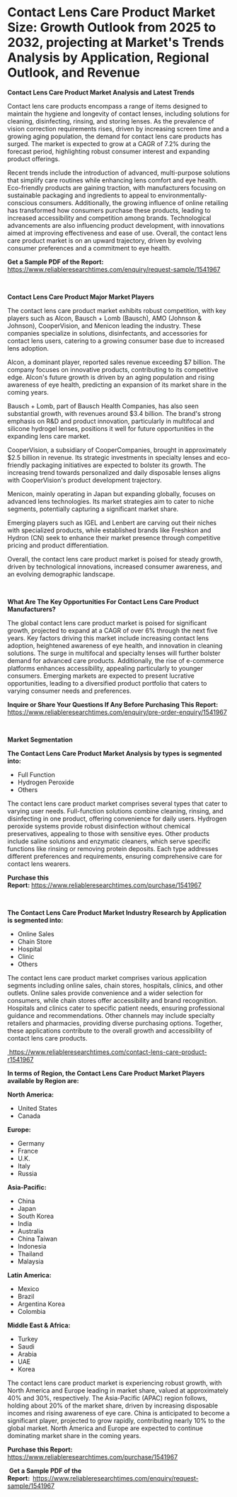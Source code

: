 <p><h1>Contact Lens Care Product Market Size: Growth Outlook from 2025 to 2032, projecting at Market's Trends Analysis by Application, Regional Outlook, and Revenue</h1></p><p><strong>Contact Lens Care Product Market Analysis and Latest Trends</strong></p>
<p><p>Contact lens care products encompass a range of items designed to maintain the hygiene and longevity of contact lenses, including solutions for cleaning, disinfecting, rinsing, and storing lenses. As the prevalence of vision correction requirements rises, driven by increasing screen time and a growing aging population, the demand for contact lens care products has surged. The market is expected to grow at a CAGR of 7.2% during the forecast period, highlighting robust consumer interest and expanding product offerings.</p><p>Recent trends include the introduction of advanced, multi-purpose solutions that simplify care routines while enhancing lens comfort and eye health. Eco-friendly products are gaining traction, with manufacturers focusing on sustainable packaging and ingredients to appeal to environmentally-conscious consumers. Additionally, the growing influence of online retailing has transformed how consumers purchase these products, leading to increased accessibility and competition among brands. Technological advancements are also influencing product development, with innovations aimed at improving effectiveness and ease of use. Overall, the contact lens care product market is on an upward trajectory, driven by evolving consumer preferences and a commitment to eye health.</p></p>
<p><strong>Get a Sample PDF of the Report:&nbsp;</strong> <a href="https://www.reliableresearchtimes.com/enquiry/request-sample/1541967?utm_campaign=3349&utm_medium=2&utm_source=Github&utm_content=ia&utm_term=19042025&utm_id=contact-lens-care-product">https://www.reliableresearchtimes.com/enquiry/request-sample/1541967</a></p>
<p>&nbsp;</p>
<p><strong>Contact Lens Care Product Major Market Players</strong></p>
<p><p>The contact lens care product market exhibits robust competition, with key players such as Alcon, Bausch + Lomb (Bausch), AMO (Johnson & Johnson), CooperVision, and Menicon leading the industry. These companies specialize in solutions, disinfectants, and accessories for contact lens users, catering to a growing consumer base due to increased lens adoption.</p><p>Alcon, a dominant player, reported sales revenue exceeding $7 billion. The company focuses on innovative products, contributing to its competitive edge. Alcon's future growth is driven by an aging population and rising awareness of eye health, predicting an expansion of its market share in the coming years.</p><p>Bausch + Lomb, part of Bausch Health Companies, has also seen substantial growth, with revenues around $3.4 billion. The brand's strong emphasis on R&D and product innovation, particularly in multifocal and silicone hydrogel lenses, positions it well for future opportunities in the expanding lens care market.</p><p>CooperVision, a subsidiary of CooperCompanies, brought in approximately $2.5 billion in revenue. Its strategic investments in specialty lenses and eco-friendly packaging initiatives are expected to bolster its growth. The increasing trend towards personalized and daily disposable lenses aligns with CooperVision's product development trajectory.</p><p>Menicon, mainly operating in Japan but expanding globally, focuses on advanced lens technologies. Its market strategies aim to cater to niche segments, potentially capturing a significant market share.</p><p>Emerging players such as IGEL and Lenbert are carving out their niches with specialized products, while established brands like Freshkon and Hydron (CN) seek to enhance their market presence through competitive pricing and product differentiation. </p><p>Overall, the contact lens care product market is poised for steady growth, driven by technological innovations, increased consumer awareness, and an evolving demographic landscape.</p></p>
<p>&nbsp;</p>
<p><strong>What Are The Key Opportunities For Contact Lens Care Product Manufacturers?</strong></p>
<p><p>The global contact lens care product market is poised for significant growth, projected to expand at a CAGR of over 6% through the next five years. Key factors driving this market include increasing contact lens adoption, heightened awareness of eye health, and innovation in cleaning solutions. The surge in multifocal and specialty lenses will further bolster demand for advanced care products. Additionally, the rise of e-commerce platforms enhances accessibility, appealing particularly to younger consumers. Emerging markets are expected to present lucrative opportunities, leading to a diversified product portfolio that caters to varying consumer needs and preferences.</p></p>
<p><strong>Inquire or Share Your Questions If Any Before Purchasing This Report:</strong> <a href="https://www.reliableresearchtimes.com/enquiry/pre-order-enquiry/1541967?utm_campaign=3349&utm_medium=2&utm_source=Github&utm_content=ia&utm_term=19042025&utm_id=contact-lens-care-product">https://www.reliableresearchtimes.com/enquiry/pre-order-enquiry/1541967</a></p>
<p>&nbsp;</p>
<p><strong>Market Segmentation</strong></p>
<p><strong>The Contact Lens Care Product Market Analysis by types is segmented into:</strong></p>
<p><ul><li>Full Function</li><li>Hydrogen Peroxide</li><li>Others</li></ul></p>
<p><p>The contact lens care product market comprises several types that cater to varying user needs. Full-function solutions combine cleaning, rinsing, and disinfecting in one product, offering convenience for daily users. Hydrogen peroxide systems provide robust disinfection without chemical preservatives, appealing to those with sensitive eyes. Other products include saline solutions and enzymatic cleaners, which serve specific functions like rinsing or removing protein deposits. Each type addresses different preferences and requirements, ensuring comprehensive care for contact lens wearers.</p></p>
<p><strong>Purchase this Report:&nbsp;</strong><a href="https://www.reliableresearchtimes.com/purchase/1541967?utm_campaign=3349&utm_medium=2&utm_source=Github&utm_content=ia&utm_term=19042025&utm_id=contact-lens-care-product">https://www.reliableresearchtimes.com/purchase/1541967</a></p>
<p>&nbsp;</p>
<p><strong>The Contact Lens Care Product Market Industry Research by Application is segmented into:</strong></p>
<p><ul><li>Online Sales</li><li>Chain Store</li><li>Hospital</li><li>Clinic</li><li>Others</li></ul></p>
<p><p>The contact lens care product market comprises various application segments including online sales, chain stores, hospitals, clinics, and other outlets. Online sales provide convenience and a wider selection for consumers, while chain stores offer accessibility and brand recognition. Hospitals and clinics cater to specific patient needs, ensuring professional guidance and recommendations. Other channels may include specialty retailers and pharmacies, providing diverse purchasing options. Together, these applications contribute to the overall growth and accessibility of contact lens care products.</p></p>
<p><a href="https://www.reliableresearchtimes.com/contact-lens-care-product-r1541967?utm_campaign=3349&utm_medium=2&utm_source=Github&utm_content=ia&utm_term=19042025&utm_id=contact-lens-care-product">&nbsp;https://www.reliableresearchtimes.com/contact-lens-care-product-r1541967</a></p>
<p><strong>In terms of Region, the Contact Lens Care Product Market Players available by Region are:</strong></p>
<p>
    <p> <strong> North America: </strong>
        <ul>
            <li>United States</li>
            <li>Canada</li>
        </ul>
        </p> 
    <p> <strong> Europe: </strong>
        <ul>
            <li>Germany</li>
            <li>France</li>
            <li>U.K.</li>
            <li>Italy</li>
            <li>Russia</li>
        </ul>
        </p> 
    <p> <strong> Asia-Pacific: </strong>
        <ul>
            <li>China</li>
            <li>Japan</li>
            <li>South Korea</li>
            <li>India</li>
            <li>Australia</li>
            <li>China Taiwan</li>
            <li>Indonesia</li>
            <li>Thailand</li>
            <li>Malaysia</li>
        </ul>
        </p> 
    <p> <strong> Latin America: </strong>
        <ul>
            <li>Mexico</li>
            <li>Brazil</li>
            <li>Argentina Korea</li>
            <li>Colombia</li>
        </ul>
        </p> 
    <p> <strong> Middle East & Africa: </strong>
        <ul>
            <li>Turkey</li>
            <li>Saudi</li>
            <li>Arabia</li>
            <li>UAE</li>
            <li>Korea</li>
        </ul>
    </p>
    </p>
<p><p>The contact lens care product market is experiencing robust growth, with North America and Europe leading in market share, valued at approximately 40% and 30%, respectively. The Asia-Pacific (APAC) region follows, holding about 20% of the market share, driven by increasing disposable incomes and rising awareness of eye care. China is anticipated to become a significant player, projected to grow rapidly, contributing nearly 10% to the global market. North America and Europe are expected to continue dominating market share in the coming years.</p></p>
<p><strong>Purchase this Report: </strong><a href="https://www.reliableresearchtimes.com/purchase/1541967?utm_campaign=3349&utm_medium=2&utm_source=Github&utm_content=ia&utm_term=19042025&utm_id=contact-lens-care-product">https://www.reliableresearchtimes.com/purchase/1541967</a></p>
<p>&nbsp;<strong>Get a Sample PDF of the Report:&nbsp;&nbsp;</strong><a href="https://www.reliableresearchtimes.com/enquiry/request-sample/1541967?utm_campaign=3349&utm_medium=2&utm_source=Github&utm_content=ia&utm_term=19042025&utm_id=contact-lens-care-product">https://www.reliableresearchtimes.com/enquiry/request-sample/1541967</a></p>
<p><strong></strong></p>
<p><p></p><p></p><p></p></p>